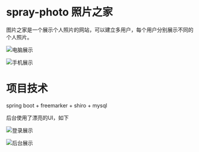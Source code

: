 # spray-photo 照片之家

图片之家是一个展示个人照片的网站，可以建立多用户，每个用户分别展示不同的个人照片。

![电脑展示](http://o6n64wdk9.bkt.clouddn.com/WX20170509-153446@2x.png)

![手机展示](http://o6n64wdk9.bkt.clouddn.com/WX20170509-153525@2x.png)

# 项目技术

spring boot + freemarker + shiro + mysql

后台使用了漂亮的UI，如下

![登录展示](http://o6n64wdk9.bkt.clouddn.com/WX20170509-153051@2x.png)

![后台展示](http://o6n64wdk9.bkt.clouddn.com/WX20170509-153139@2x.png)